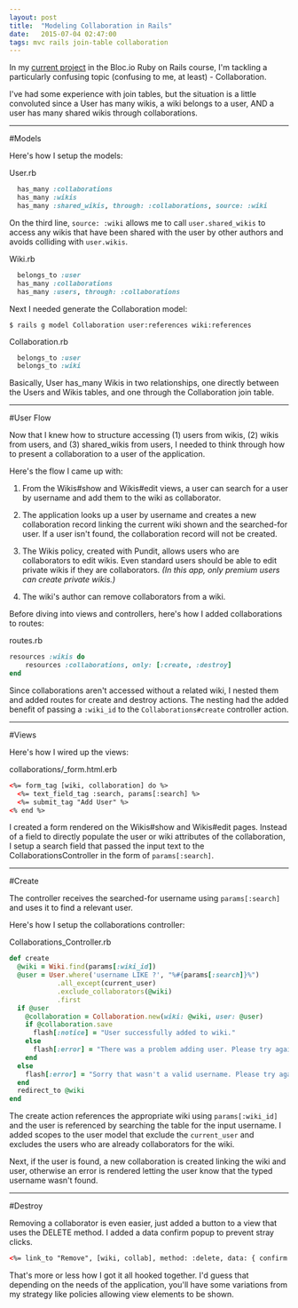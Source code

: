 ```yaml
---
layout: post
title:  "Modeling Collaboration in Rails"
date:   2015-07-04 02:47:00
tags: mvc rails join-table collaboration
---
```


In my [current project](https://github.com/sanjayypatel/wiki-pocket) in the Bloc.io Ruby on Rails course, I'm tackling a particularly confusing topic (confusing to me, at least) - Collaboration.  

I've had some experience with join tables, but the situation is a little convoluted since a User has many wikis, a wiki belongs to a user, AND a user has many shared wikis through collaborations.

***

#Models

Here's how I setup the models:

User.rb

```ruby
  has_many :collaborations
  has_many :wikis
  has_many :shared_wikis, through: :collaborations, source: :wiki
```

On the third line, `source: :wiki` allows me to call `user.shared_wikis` to access any wikis that have been shared with the user by other authors and avoids colliding with `user.wikis`.

Wiki.rb

```ruby
  belongs_to :user
  has_many :collaborations
  has_many :users, through: :collaborations
```

Next I needed generate the Collaboration model:

`$ rails g model Collaboration user:references wiki:references`

Collaboration.rb

```ruby
  belongs_to :user
  belongs_to :wiki
```

Basically, User has_many Wikis in two relationships, one directly between the Users and Wikis tables, and one through the Collaboration join table.

***

#User Flow

Now that I knew how to structure accessing (1) users from wikis, (2) wikis from users, and (3) shared_wikis from users, I needed to think through how to present a collaboration to a user of the application.

Here's the flow I came up with:

1. From the Wikis#show and Wikis#edit views, a user can search for a user by username and add them to the wiki as collaborator.

2. The application looks up a user by username and creates a new collaboration record linking the current wiki shown and the searched-for user.  If a user isn't found, the collaboration record will not be created.

3. The Wikis policy, created with Pundit, allows users who are collaborators to edit wikis.  Even standard users should be able to edit private wikis if they are collaborators. *(In this app, only premium users can create private wikis.)*

4. The wiki's author can remove collaborators from a wiki.

Before diving into views and controllers, here's how I added collaborations to routes:

routes.rb

~~~ruby
resources :wikis do 
    resources :collaborations, only: [:create, :destroy]
end
~~~

Since collaborations aren't accessed without a related wiki, I nested them and added routes for create and destroy actions. The nesting had the added benefit of passing a `:wiki_id` to the `Collaborations#create` controller action.

***

#Views

Here's how I wired up the views:

collaborations/_form.html.erb

~~~html
<%= form_tag [wiki, collaboration] do %>
  <%= text_field_tag :search, params[:search] %>
  <%= submit_tag "Add User" %>
<% end %>
~~~

I created a form rendered on the Wikis#show and Wikis#edit pages. Instead of a field to directly populate the user or wiki attributes of the collaboration, I setup a search field that passed the input text to the CollaborationsController in the form of `params[:search]`.

***

#Create

The controller receives the searched-for username using `params[:search]` and uses it to find a relevant user.

Here's how I setup the collaborations controller:

Collaborations_Controller.rb

~~~ruby
def create
  @wiki = Wiki.find(params[:wiki_id])
  @user = User.where('username LIKE ?', "%#{params[:search]}%")
            .all_except(current_user)
            .exclude_collaborators(@wiki)
            .first
  if @user
    @collaboration = Collaboration.new(wiki: @wiki, user: @user)
    if @collaboration.save
      flash[:notice] = "User successfully added to wiki."
    else
      flash[:error] = "There was a problem adding user. Please try again."
    end
  else
    flash[:error] = "Sorry that wasn't a valid username. Please try again."
  end
  redirect_to @wiki
end
~~~

The create action references the appropriate wiki using `params[:wiki_id]` and the user is referenced by searching the table for the input username.  I added scopes to the user model that exclude the `current_user` and excludes the users who are already collaborators for the wiki.

Next, if the user is found, a new collaboration is created linking the wiki and user, otherwise an error is rendered letting the user know that the typed username wasn't found.

***

#Destroy

Removing a collaborator is even easier, just added a button to a view that uses the DELETE method.  I added a data confirm popup to prevent stray clicks.

~~~html
<%= link_to "Remove", [wiki, collab], method: :delete, data: { confirm: 'Are you sure you want to remove this user?'} %>
~~~

That's more or less how I got it all hooked together.  I'd guess that depending on the needs of the application, you'll have some variations from my strategy like policies allowing view elements to be shown.  